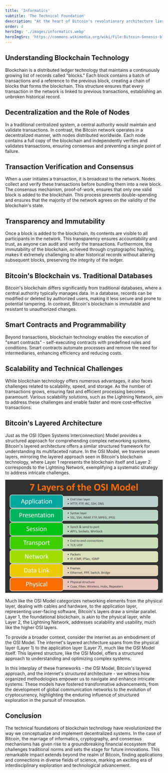 ```yaml
---
title: 'Informatics'
subtitle: 'The Technical Foundation'
description: "At the heart of Bitcoin's revolutionary architecture lies blockchain technology, a powerful tool rooted in informatics that enables the decentralized and transparent operation of the Bitcoin network. In this section, we delve into the technical aspects of blockchain, exploring how it ensures transparency, immutability, and security within the Bitcoin ecosystem."
order: 4
heroImg: './images/informatics.webp'
heroImgSrc: 'https://commons.wikimedia.org/wiki/File:Bitcoin-Genesis-block.svg'
---
```


## Understanding Blockchain Technology

Blockchain is a distributed ledger technology that maintains a continuously growing list of records called "blocks." Each block contains a batch of transactions and a reference to the previous block, creating a chain of blocks that forms the blockchain. This structure ensures that every transaction in the network is linked to previous transactions, establishing an unbroken historical record.

## Decentralization and the Role of Nodes

In a traditional centralized system, a central authority would maintain and validate transactions. In contrast, the Bitcoin network operates in a decentralized manner, with nodes distributed worldwide. Each node contains a full copy of the blockchain and independently verifies and validates transactions, ensuring consensus and preventing a single point of failure.

## Transaction Verification and Consensus

When a user initiates a transaction, it is broadcast to the network. Nodes collect and verify these transactions before bundling them into a new block. The consensus mechanism, proof-of-work, ensures that only one valid block is added to the blockchain. This process prevents double-spending and ensures that the majority of the network agrees on the validity of the blockchain's state.

## Transparency and Immutability

Once a block is added to the blockchain, its contents are visible to all participants in the network. This transparency ensures accountability and trust, as anyone can audit and verify the transactions. Furthermore, the immutability of the blockchain, achieved through cryptographic hashing, makes it extremely challenging to alter historical records without altering subsequent blocks, preserving the integrity of the ledger.

## Bitcoin's Blockchain vs. Traditional Databases

Bitcoin's blockchain differs significantly from traditional databases, where a central authority typically manages data. In a database, records can be modified or deleted by authorized users, making it less secure and prone to potential tampering. In contrast, Bitcoin's blockchain is immutable and resistant to unauthorized changes.

## Smart Contracts and Programmability

Beyond transactions, blockchain technology enables the execution of "smart contracts" - self-executing contracts with predefined rules and conditions. Smart contracts automate processes and remove the need for intermediaries, enhancing efficiency and reducing costs.

## Scalability and Technical Challenges

While blockchain technology offers numerous advantages, it also faces challenges related to scalability, speed, and storage. As the number of transactions grows, ensuring fast and efficient processing becomes paramount. Various scalability solutions, such as the Lightning Network, aim to address these challenges and enable faster and more cost-effective transactions.

## Bitcoin's Layered Architecture

Just as the OSI (Open Systems Interconnection) Model provides a structured approach for comprehending complex networking systems, Bitcoin's layered architecture offers a similar structured framework for understanding its multifaceted nature. In the OSI Model, we traverse seven layers, mirroring the layered approach seen in Bitcoin's blockchain technology, where Layer 1 represents the blockchain itself and Layer 2 corresponds to the Lightning Network, exemplifying a systematic strategy to address intricate challenges.

![OSI Model](./images/osi-layer.png)

Much like the OSI Model categorizes networking elements from the physical layer, dealing with cables and hardware, to the application layer, representing user-facing software, Bitcoin's layers draw a similar parallel. Layer 1, the foundational blockchain, is akin to the physical layer, while Layer 2, the Lightning Network, addresses scalability and usability, much like the higher OSI layers.

To provide a broader context, consider the internet as an embodiment of the OSI Model. The internet's layered architecture spans from the physical layer (Layer 1) to the application layer (Layer 7), much like the OSI Model itself. This layered structure, like the OSI Model, offers a structured approach to understanding and optimizing complex systems.

In this interplay of these frameworks - the OSI Model, Bitcoin's layered approach, and the internet's structured architecture - we witness how organized methodologies empower us to navigate and enhance intricate systems. These models have fostered transformative advancements, from the development of global communication networks to the evolution of cryptocurrency, highlighting the enduring influence of structured exploration in the pursuit of innovation.

## Conclusion

The technical foundations of blockchain technology have revolutionized the way we conceptualize and implement decentralized systems. In the case of Bitcoin, the marriage of informatics, cryptography, and consensus mechanisms has given rise to a groundbreaking financial ecosystem that challenges traditional norms and sets the stage for future innovations. This remarkable impact extends beyond the realm of Bitcoin, finding applications and connections in diverse fields of science, marking an exciting era of interdisciplinary exploration and technological advancement.
